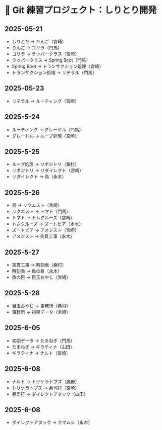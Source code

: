 # 📘 Git 練習プロジェクト：しりとり開発

## 2025-05-21

- しりとり → りんご（宮崎）
- りんご → ゴリラ（門馬）
- ゴリラ → ラッパークラス（宮崎）
- ラッパークラス → Spring Boot（門馬）
- Spring Boot → トランザクション処理（宮崎）
- トランザクション処理 → リテラル（門馬）

## 2025-05-23

- リテラル → ルーティング（宮崎）

## 2025-5-24

- ルーティング → グレードル（門馬）
- グレードル → ループ処理（宮崎）

## 2025-5-25

- ループ処理 → リポジトリ（桑村）
- リポジトリ → リダイレクト（宮崎）
- リダイレクト → 鳥（永木）

## 2025-5-26

- 鳥 → リクエスト（宮崎）
- リクエスト → トマト（門馬）
- トマト → トムクルーズ（宮崎）
- トムクルーズ → ズートピア（永木）
- ズートピア → アメジスト（宮崎）
- アメジスト → 突貫工事（永木）

## 2025-5-27

- 突貫工事 → 時刻表（桑村）
- 時刻表 → 魚の目（永木）
- 魚の目 → 目玉おやじ（宮崎）

## 2025-5-28

- 目玉おやじ → 事務所（桑村）
- 事務所 → 初期データ（宮崎）

## 2025-6-05

- 初期データ → たまねぎ（門馬）
- たまねぎ → ギラティナ（山田）
- ギラティナ → ナルト（宮崎）

## 2025-6-08

- ナルト → トリケラトプス（鷹野）
- トリケラトプス → 寿司打（宮崎）
- 寿司打 → ダイレクトアタック（山田）

## 2025-6-08

- ダイレクトアタック → クマムシ（永木）
